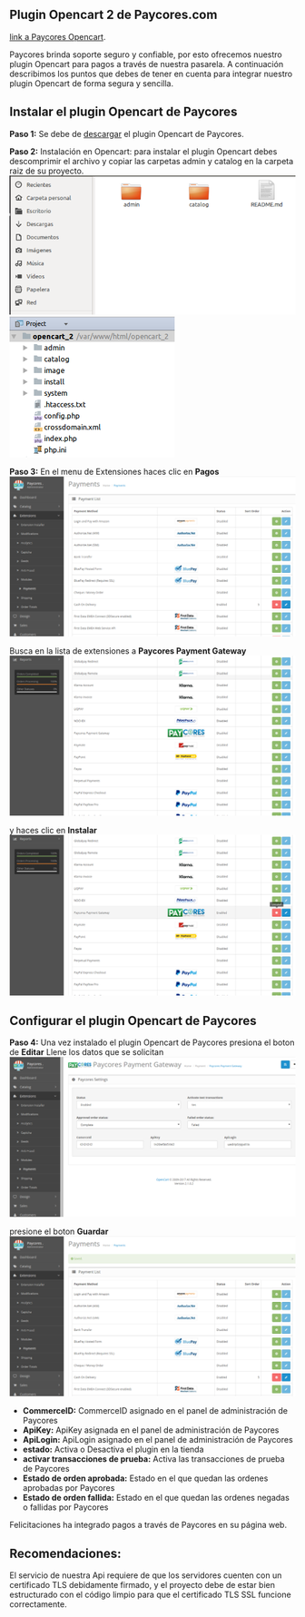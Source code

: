 ## Plugin Opencart 2 de Paycores.com ##
[link a Paycores Opencart](https://paycores.com/Opencart_2_plugin).

Paycores brinda soporte seguro y confiable, por esto ofrecemos nuestro plugin Opencart 
para pagos a través de nuestra pasarela. A continuación describimos los puntos que debes de tener en 
cuenta para integrar nuestro plugin Opencart de forma segura y sencilla.

## Instalar el plugin Opencart de Paycores
**Paso 1:**
Se debe de [descargar](https://codeload.github.com/Paycores/WooCommerce_plugin/zip/master) el plugin Opencart de Paycores.

**Paso 2:**
Instalación en Opencart: para instalar el plugin Opencart debes descomprimir el archivo 
y copiar las carpetas admin y catalog en la carpeta raiz de su proyecto.
![alt text](https://raw.githubusercontent.com/paycores/steps/master/Opencart/step_1.png)
![alt text](https://raw.githubusercontent.com/paycores/steps/master/Opencart/step_2.png)

**Paso 3:**
En el menu de Extensiones haces clic en **Pagos**
![alt text](https://raw.githubusercontent.com/paycores/steps/master/Opencart/step_3.png)

Busca en la lista de extensiones a **Paycores Payment Gateway**
![alt text](https://raw.githubusercontent.com/paycores/steps/master/Opencart/step_4.png)

y haces clic en **Instalar**
![alt text](https://raw.githubusercontent.com/paycores/steps/master/Opencart/step_5.png)

## Configurar el plugin Opencart de Paycores ##
**Paso 4:**
Una vez instalado el plugin Opencart de Paycores presiona el boton de **Editar**
Llene los datos que se solicitan
![alt text](https://raw.githubusercontent.com/paycores/steps/master/Opencart/step_6.png)

presione el boton **Guardar**
![alt text](https://raw.githubusercontent.com/paycores/steps/master/Opencart/step_7.png)

* **CommerceID:** CommerceID asignado en el panel de administración de Paycores
* **ApiKey:** ApiKey asignada en el panel de administración de Paycores
* **ApiLogin:** ApiLogin asignado en el panel de administración de Paycores
* **estado:** Activa o Desactiva el plugin en la tienda
* **activar transacciones de prueba:** Activa las transacciones de prueba de Paycores
* **Estado de orden aprobada:** Estado en el que quedan las ordenes aprobadas por Paycores
* **Estado de orden fallida:** Estado en el que quedan las ordenes negadas o fallidas por Paycores

Felicitaciones ha integrado pagos a través de Paycores en su página web.

 ## Recomendaciones: ##
El servicio de nuestra Api requiere de que los servidores cuenten con un certificado TLS debidamente firmado, 
y el proyecto debe de estar bien estructurado con el código limpio para que el certificado TLS SSL funcione correctamente. 
